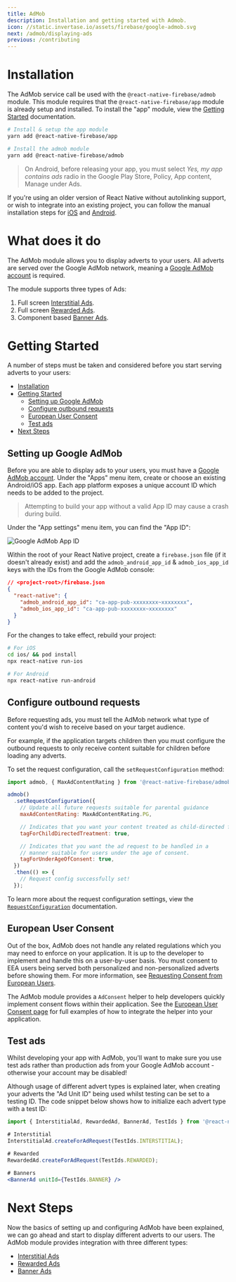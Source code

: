 ```yaml
---
title: AdMob
description: Installation and getting started with Admob.
icon: //static.invertase.io/assets/firebase/google-admob.svg
next: /admob/displaying-ads
previous: /contributing
---
```


# Installation

The AdMob service call be used with the `@react-native-firebase/admob` module. This module requires that the
`@react-native-firebase/app` module is already setup and installed. To install the "app" module, view the
[Getting Started](/) documentation.

```bash
# Install & setup the app module
yarn add @react-native-firebase/app

# Install the admob module
yarn add @react-native-firebase/admob
```

> On Android, before releasing your app, you must select _Yes, my app contains ads_ radio in the Google Play Store, Policy, App content, Manage under Ads.

If you're using an older version of React Native without autolinking support, or wish to integrate into an existing project,
you can follow the manual installation steps for [iOS](/admob/usage/installation/ios) and [Android](/admob/usage/installation/android).

# What does it do

The AdMob module allows you to display adverts to your users. All adverts are served over the Google AdMob network, meaning
a [Google AdMob account](https://apps.admob.com) is required.

<Youtube id="9qCxo0D-Sak" />

The module supports three types of Ads:

1. Full screen [Interstitial Ads](/admob/displaying-ads#interstitial-ads).
2. Full screen [Rewarded Ads](/admob/displaying-ads#rewarded-ads).
3. Component based [Banner Ads](/admob/displaying-ads#banner-ads).

# Getting Started

A number of steps must be taken and considered before you start serving adverts to your users:

- [Installation](#installation)
- [Getting Started](#getting-started)
  - [Setting up Google AdMob](#setting-up-google-admob)
  - [Configure outbound requests](#configure-outbound-requests)
  - [European User Consent](#european-user-consent)
  - [Test ads](#test-ads)
- [Next Steps](#next-steps)

## Setting up Google AdMob

Before you are able to display ads to your users, you must have a [Google AdMob account](https://apps.admob.com). Under the
"Apps" menu item, create or choose an existing Android/iOS app. Each app platform exposes a unique account ID which needs to
be added to the project.

> Attempting to build your app without a valid App ID may cause a crash during build.

Under the "App settings" menu item, you can find the "App ID":

![Google AdMob App ID](https://prismic-io.s3.amazonaws.com/invertase%2F52dd6900-108c-47a6-accb-699fde963b99_new+project+%2813%29.jpg)

Within the root of your React Native project, create a `firebase.json` file (if it doesn't already exist) and add the
`admob_android_app_id` & `admob_ios_app_id` keys with the IDs from the Google AdMob console:

```json
// <project-root>/firebase.json
{
  "react-native": {
    "admob_android_app_id": "ca-app-pub-xxxxxxxx~xxxxxxxx",
    "admob_ios_app_id": "ca-app-pub-xxxxxxxx~xxxxxxxx"
  }
}
```

For the changes to take effect, rebuild your project:

```bash
# For iOS
cd ios/ && pod install
npx react-native run-ios

# For Android
npx react-native run-android
```

## Configure outbound requests

Before requesting ads, you must tell the AdMob network what type of content you'd wish to receive based on your target
audience.

For example, if the application targets children then you must configure the outbound requests to only
receive content suitable for children before loading any adverts.

To set the request configuration, call the `setRequestConfiguration` method:

```js
import admob, { MaxAdContentRating } from '@react-native-firebase/admob';

admob()
  .setRequestConfiguration({
    // Update all future requests suitable for parental guidance
    maxAdContentRating: MaxAdContentRating.PG,

    // Indicates that you want your content treated as child-directed for purposes of COPPA.
    tagForChildDirectedTreatment: true,

    // Indicates that you want the ad request to be handled in a
    // manner suitable for users under the age of consent.
    tagForUnderAgeOfConsent: true,
  })
  .then(() => {
    // Request config successfully set!
  });
```

To learn more about the request configuration settings, view the [`RequestConfiguration`](/reference/admob/requestconfiguration) documentation.

## European User Consent

Out of the box, AdMob does not handle any related regulations which you may need to enforce on your application.
It is up to the developer to implement and handle this on a user-by-user basis. You must consent to EEA users
being served both personalized and non-personalized adverts before showing them. For more information, see
[Requesting Consent from European Users](https://developers.google.com/admob/android/eu-consent).

The AdMob module provides a `AdConsent` helper to help developers quickly implement consent flows within their application.
See the [European User Consent page](/admob/european-user-consent) for full examples of how to integrate the helper into your application.

## Test ads

Whilst developing your app with AdMob, you'll want to make sure you use test ads rather than production ads from your
Google AdMob account - otherwise your account may be disabled!

Although usage of different advert types is explained later, when creating your adverts the "Ad Unit ID" being used whilst
testing can be set to a testing ID. The code snippet below shows how to initialize each advert type with a test ID:

```jsx
import { InterstitialAd, RewardedAd, BannerAd, TestIds } from '@react-native-firebase/admob';

# Interstitial
InterstitialAd.createForAdRequest(TestIds.INTERSTITIAL);

# Rewarded
RewardedAd.createForAdRequest(TestIds.REWARDED);

# Banners
<BannerAd unitId={TestIds.BANNER} />
```

# Next Steps

Now the basics of setting up and configuring AdMob have been explained, we can go ahead and start to display different
adverts to our users. The AdMob module provides integration with three different types:

- [Interstitial Ads](/admob/displaying-ads#interstitial-ads)
- [Rewarded Ads](/admob/displaying-ads#rewarded-ads)
- [Banner Ads](/admob/displaying-ads#banner-ads)
